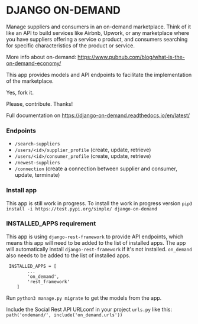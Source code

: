 # DJANGO ON-DEMAND

Manage suppliers and consumers in an on-demand marketplace. 
Think of it like an API to build services like Airbnb, Upwork, or any marketplace where you have suppliers offering a service o product, and consumers searching for specific characteristics of the product or service.

More info about on-demand: https://www.pubnub.com/blog/what-is-the-on-demand-economy/

This app provides models and API endpoints to facilitate the implementation of the marketplace.


Yes, fork it.

Please, contribute.
Thanks!

Full documentation on https://django-on-demand.readthedocs.io/en/latest/

### Endpoints


* ``/search-suppliers``
* ``/users/<id>/supplier_profile`` (create, update, retrieve)
* ``/users/<id>/consumer_profile`` (create, update, retrieve)
* ``/newest-suppliers``
* ``/connection`` (create a connection between supplier and consumer, update, terminate)


### Install app
This app is still work in progress. To install the work in progress version 
`pip3 install -i https://test.pypi.org/simple/ django-on-demand`

### INSTALLED_APPS requirement
This app is using `django-rest-framework` to provide API endpoints, which means this app will need to be added to the list of installed apps.
The app will automatically install `django-rest-framework` if it's not installed.
`on_demand` also needs to be added to the list of installed apps.
```
 INSTALLED_APPS = [
        ...
        'on_demand',
        'rest_framework'
    ]
```

Run `python3 manage.py migrate` to get the models from the app.

Include the Social Rest API URLconf in your project `urls.py` like this: `path('ondemand/', include('on_demand.urls'))`
